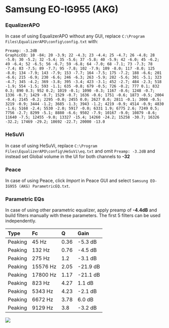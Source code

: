 # Samsung EO-IG955 (AKG)

### EqualizerAPO
In case of using EqualizerAPO without any GUI, replace `C:\Program Files\EqualizerAPO\config\config.txt`
with:
```
Preamp: -3.2dB
GraphicEQ: 10 -84; 20 -3.9; 22 -4.3; 23 -4.4; 25 -4.7; 26 -4.8; 28 -5.0; 30 -5.2; 32 -5.4; 35 -5.6; 37 -5.8; 40 -5.9; 42 -6.0; 45 -6.2; 49 -6.4; 52 -6.5; 56 -6.7; 59 -6.8; 64 -7.0; 68 -7.1; 73 -7.3; 78 -7.4; 83 -7.5; 89 -7.7; 95 -7.8; 102 -7.9; 109 -8.0; 117 -8.0; 125 -8.0; 134 -7.9; 143 -7.9; 153 -7.7; 164 -7.5; 175 -7.2; 188 -6.6; 201 -6.6; 215 -6.9; 230 -6.6; 246 -6.3; 263 -5.9; 282 -5.6; 301 -5.1; 323 -4.7; 345 -4.2; 369 -3.8; 395 -3.4; 423 -3.1; 452 -2.7; 484 -2.3; 518 -1.9; 554 -1.5; 593 -1.1; 635 -0.8; 679 -0.5; 726 -0.2; 777 0.1; 832 0.3; 890 0.3; 952 0.2; 1019 -0.1; 1090 -0.3; 1167 -0.6; 1248 -0.7; 1336 -0.7; 1429 -0.7; 1529 -0.7; 1636 -0.6; 1751 -0.6; 1873 -0.5; 2004 -0.4; 2145 -0.2; 2295 -0.0; 2455 0.0; 2627 0.0; 2811 -0.1; 3008 -0.5; 3219 -0.9; 3444 -1.2; 3685 -1.3; 3943 -1.2; 4219 -0.9; 4514 -0.9; 4830 -1.6; 5168 -2.4; 5530 -2.0; 5917 -0.0; 6331 1.9; 6775 2.6; 7249 0.5; 7756 -2.7; 8299 -5.1; 8880 -6.6; 9502 -7.9; 10167 -9.0; 10879 -8.6; 11640 -7.5; 12455 -9.0; 13327 -15.4; 14260 -24.2; 15258 -30.7; 16326 -32.2; 17469 -29.2; 18692 -22.7; 20000 -13.0
```

### HeSuVi
In case of using HeSuVi, replace `C:\Program Files\EqualizerAPO\config\HeSuVi\eq.txt` and omit `Preamp:
-3.2dB` and instead set Global volume in the UI for both channels to **-32**

### Peace
In case of using Peace, click *Import* in Peace GUI and select `Samsung EO-IG955 (AKG) ParametricEQ.txt`.

### Parametric EQs
In case of using other parametric equalizer, apply preamp of **-4.4dB** and build filters manually with
these parameters. The first 5 filters can be used independently.

| Type    | Fc       |    Q | Gain     |
|:--------|:---------|:-----|:---------|
| Peaking | 45 Hz    | 0.36 | -5.3 dB  |
| Peaking | 132 Hz   | 0.76 | -4.5 dB  |
| Peaking | 275 Hz   | 1.2  | -3.1 dB  |
| Peaking | 15576 Hz | 2.05 | -21.9 dB |
| Peaking | 17800 Hz | 1.17 | -21.1 dB |
| Peaking | 823 Hz   | 4.27 | 1.1 dB   |
| Peaking | 5343 Hz  | 4.23 | -2.1 dB  |
| Peaking | 6672 Hz  | 3.78 | 6.0 dB   |
| Peaking | 9129 Hz  | 3.8  | -3.2 dB  |

![](https://raw.githubusercontent.com/jaakkopasanen/AutoEq/master/results/oratory1990/harman_in-ear_2017-1/Samsung%20EO-IG955%20(AKG)/Samsung%20EO-IG955%20(AKG).png)